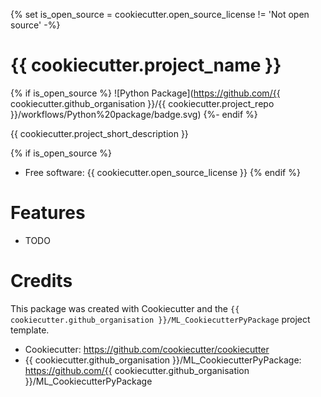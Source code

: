 {% set is_open_source = cookiecutter.open_source_license != 'Not open source' -%}
# {{ cookiecutter.project_name }}
{% if is_open_source %}
![Python Package](https://github.com/{{ cookiecutter.github_organisation }}/{{ cookiecutter.project_repo }}/workflows/Python%20package/badge.svg)
{%- endif %}

{{ cookiecutter.project_short_description }}

{% if is_open_source %}
* Free software: {{ cookiecutter.open_source_license }}
{% endif %}

# Features

* TODO

# Credits

This package was created with Cookiecutter and the `{{ cookiecutter.github_organisation }}/ML_CookiecutterPyPackage` project template.

* Cookiecutter: https://github.com/cookiecutter/cookiecutter
* {{ cookiecutter.github_organisation }}/ML_CookiecutterPyPackage: https://github.com/{{ cookiecutter.github_organisation }}/ML_CookiecutterPyPackage
